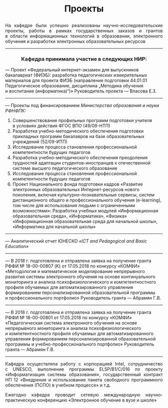 # <p align="center">Проекты</p>

<p align="justify">На&nbsp;кафедре были успешно реализованы научно-исследовательские проекты, работы в&nbsp;рамках государственных заказов и&nbsp;грантов в&nbsp;области информационных технологий в&nbsp;образовании, электронного обучения и&nbsp;разработки электронных образовательных ресурсов</p>

---

### <p align="center">Кафедра принимала участие в&nbsp;следующих НИР:</p>

&mdash;&nbsp;Проект &laquo;Федеральный интернет-экзамен для выпускников бакалавриат (ФИЭБ): разработка педагогических измерительных материалов для проекта ФИЭБ (направление подготовки 44.01.01 Педагогическое образование, дисциплина &bdquo;Методика обучения и&nbsp;воспитание (информатика)&ldquo;)&raquo;
Руководитель проекта&nbsp;&mdash; Власова Е.З.

---

&mdash;&nbsp;Проекты под финансированием *Министерства образования и&nbsp;науки РФНФПК:*

1. Совершенствование профильных программ подготовки учителя в&nbsp;условиях действия ФГОС ВПО (49/09-НТП)
2. Разработка учебно-методического обеспечения подготовки прикладных программ бакалавров на&nbsp;базе образовательных учреждений (52/09-ИТП)
3. Исследование процесса становления профессиональной компетентности будущих педагогов
4. Разработка учебно-методического обеспечения преодоления трудностей адаптации студентов-иностранцев к&nbsp;отечественной системе высшего педагогического образования
5. Исследование процесса становления профессиональной компетентности будущих педагогов
6. Проект Национального фонда подготовки кадров &laquo;Развитие электронных образовательных Интернет-ресурсов нового поколения, включая культурно-познавательные сервисы, систем дистанционного общего и&nbsp;профессионального обучения (e-learning), том числе для использования людьми с&nbsp;ограниченными возможностями&raquo;:
Разработка учебных модулей &laquo;Информационная образовательная среда&raquo;, &laquo;Информатика&raquo;, &laquo;Физика&raquo; &laquo;Информационная образовательная среда для начальной школы&raquo;, &laquo;Информатика для начальной школы&raquo;

---

&mdash;&nbsp;Аналитический отчет ЮНЕСКО *&laquo;ICT and Pedagogical and Basic Education&raquo;*

---

&mdash;&nbsp;В&nbsp;*2018*&nbsp;г. подготовлена и&nbsp;отправлена заявка на&nbsp;получение гранта РФФИ &#8470;&nbsp;18-00-00807 (K) от&nbsp;17.05.2018 по&nbsp;конкурсу &laquo;КОМФИ&raquo; 
&laquo;Методология и&nbsp;математическое моделирование непрерывного развития системы электронного обучения на&nbsp;основе континуального мониторинга и&nbsp;анализа психофизиологического и&nbsp;компетентностного профиля обучаемых для автоматизированного управления формированием персонализированной образовательной программы и&nbsp;профессионального портфолио&raquo;
Руководитель гранта&nbsp;&mdash; Абрамян Г.В.

---

&mdash;&nbsp;В&nbsp;2018&nbsp;г. подготовлена и&nbsp;отправлена заявка на&nbsp;получение гранта РФФИ &#8470;&nbsp;18-00-00801 от&nbsp;17.05.2018 по&nbsp;конкурсу &laquo;КОМФИ&raquo; 
&laquo;Педагогическая система электронного обучения на&nbsp;основе непрерывного мониторинга и&nbsp;анализа психофизиологического и&nbsp;компетентностного профиля обучаемых для автоматизированного управления формированием персонализированной образовательной программы и&nbsp;учебно-профессионального портфолио&raquo;
Руководитель гранта&nbsp;&mdash; Абрамян Г.В.

---

<p align="justify">Кафедра осуществляла работу с&nbsp;корпорацией Intel, сотрудничество с&nbsp;UNESCO, выполнение программы ELSP/B1/C/016 по&nbsp;проекту &laquo;Информатизация системы образования&raquo;, государственный контракт НП&nbsp;12&nbsp;&laquo;Внедрение и&nbsp;использование пакета свободного программного обеспечения (ПСПО) в&nbsp;учебном процессе&raquo; и&nbsp;т.д.</p>
<p align="justify">Ежегодно кафедра проводит сетевую международную научно-практическую конференцию &laquo;Электронное обучение в&nbsp;вузе и&nbsp;школе&raquo;</p>
